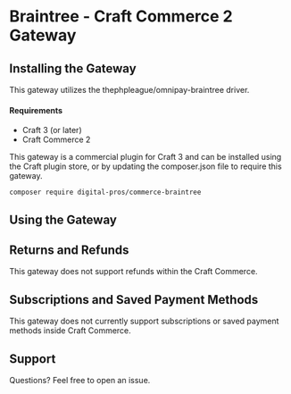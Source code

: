 # Braintree - Craft Commerce 2 Gateway

## Installing the Gateway

This gateway utilizes the thephpleague/omnipay-braintree driver.

#### Requirements
- Craft 3 (or later)
- Craft Commerce 2

This gateway is a commercial plugin for Craft 3 and can be installed using the Craft plugin store, or by updating the composer.json file to require this gateway.

```composer require digital-pros/commerce-braintree ```

## Using the Gateway
	
## Returns and Refunds

This gateway does not support refunds within the Craft Commerce.

## Subscriptions and Saved Payment Methods

This gateway does not currently support subscriptions or saved payment methods inside Craft Commerce.

## Support

Questions? Feel free to open an issue.
